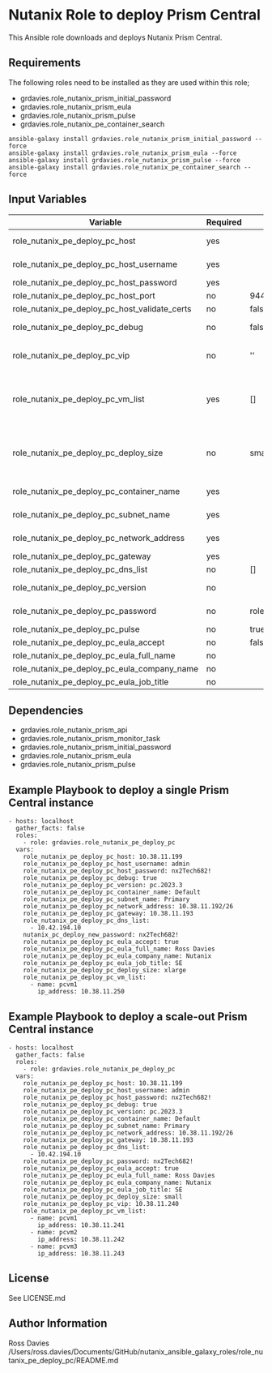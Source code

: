 # Nutanix Role to deploy Prism Central

This Ansible role downloads and deploys Nutanix Prism Central.

## Requirements

The following roles need to be installed as they are used within this role;

- grdavies.role_nutanix_prism_initial_password
- grdavies.role_nutanix_prism_eula
- grdavies.role_nutanix_prism_pulse
- grdavies.role_nutanix_pe_container_search

```
ansible-galaxy install grdavies.role_nutanix_prism_initial_password --force
ansible-galaxy install grdavies.role_nutanix_prism_eula --force
ansible-galaxy install grdavies.role_nutanix_prism_pulse --force
ansible-galaxy install grdavies.role_nutanix_pe_container_search --force
```

## Input Variables

| Variable                                            | Required | Default                                 | Choices                                                                         | Comments                                                                                                                                                                                                                                 |
|-----------------------------------------------------|----------|-----------------------------------------|---------------------------------------------------------------------------------|------------------------------------------------------------------------------------------------------------------------------------------------------------------------------------------------------------------------------------------|
| role_nutanix_pe_deploy_pc_host                      | yes      |                                         |                                                                                 | The IP address or FQDN for the Prism (Element only) to which you want to connect.                                                                                                                                                        |
| role_nutanix_pe_deploy_pc_host_username             | yes      |                                         |                                                                                 | A valid username with appropriate rights to access the Nutanix API.                                                                                                                                                                      |
| role_nutanix_pe_deploy_pc_host_password             | yes      |                                         |                                                                                 | A valid password for the supplied username.                                                                                                                                                                                              |
| role_nutanix_pe_deploy_pc_host_port                 | no       | 9440                                    |                                                                                 | The Prism TCP port.                                                                                                                                                                                                                      |
| role_nutanix_pe_deploy_pc_host_validate_certs       | no       | false                                   | true | false                                                                    | Whether to check if Prism UI certificates are valid.                                                                                                                                                                                     |
| role_nutanix_pe_deploy_pc_debug                     | no       | false                                   | true / false                                                                    | Enable debug logging                                                                                                                                                                                                                     |
| role_nutanix_pe_deploy_pc_vip                       | no       | ''                                      |                                                                                 | Required if a scale-out Prism Central deployment is performed, otherwise this variable should be omitted.                                                                                                                                |
| role_nutanix_pe_deploy_pc_vm_list                   | yes      | []                                      |                                                                                 | List of Prism Central VM name and IP address in a list format. Provide 1 entry for a standard Prism Central deployment, provide 3 entries for a scale-out Prism Central deployment. [{ "name": "pcvm1", "ip_address": "192.168.10.41" }] |
| role_nutanix_pe_deploy_pc_deploy_size               | no       | small                                   | ['small', 'large', 'xlarge']                                                    | See https://portal.nutanix.com/page/documents/details?targetId=Release-Notes-Prism-Central-vpc_2022_6:top-pc-scalability-r.html for details on PC sizing.                                                                                |
| role_nutanix_pe_deploy_pc_container_name            | yes      |                                         |                                                                                 | The name of the container (datastore) upon with to place the PC VM                                                                                                                                                                       |
| role_nutanix_pe_deploy_pc_subnet_name               | yes      |                                         |                                                                                 | The name of the subnet (port-group) upon with to place the PC VM                                                                                                                                                                         |
| role_nutanix_pe_deploy_pc_network_address           | yes      |                                         |                                                                                 | Network address for the above subnet using the following notation (10.10.10.0/24)                                                                                                                                                        |
| role_nutanix_pe_deploy_pc_gateway                   | yes      |                                         |                                                                                 | IPv4 gateway  for the above subnet                                                                                                                                                                                                       |
| role_nutanix_pe_deploy_pc_dns_list                  | no       | []                                      |                                                                                 | List of DNS servers ['8.8.8.8', '8.8.4.4']                                                                                                                                                                                               |
| role_nutanix_pe_deploy_pc_version                   | no       |                                         |                                                                                 | If not provided the latests Prism Central version for the clusters AOS version will be deployed.                                                                                                                                         |
| role_nutanix_pe_deploy_pc_password                  | no       | role_nutanix_pe_deploy_pc_host_password |                                                                                 | If not provided the latests Prism Central version for the clusters AOS version will be deployed.                                                                                                                                         |
| role_nutanix_pe_deploy_pc_pulse                     | no       | true                                    | true | false                                                                    |                                                                                                                                                                                                                                          |
| role_nutanix_pe_deploy_pc_eula_accept               | no       | false                                   | true | false                                                                    | If ELUA is set to True the full_name, company and role variables are mandatory.                                                                                                                                                          |
| role_nutanix_pe_deploy_pc_eula_full_name            | no       |                                         |                                                                                 |                                                                                                                                                                                                                                          |
| role_nutanix_pe_deploy_pc_eula_company_name         | no       |                                         |                                                                                 |                                                                                                                                                                                                                                          |
| role_nutanix_pe_deploy_pc_eula_job_title            | no       |                                         |                                                                                 |                                                                                                                                                                                                                                          |

## Dependencies

- grdavies.role_nutanix_prism_api
- grdavies.role_nutanix_prism_monitor_task
- grdavies.role_nutanix_prism_initial_password
- grdavies.role_nutanix_prism_eula
- grdavies.role_nutanix_prism_pulse

## Example Playbook to deploy a single Prism Central instance

```
- hosts: localhost
  gather_facts: false
  roles:
    - role: grdavies.role_nutanix_pe_deploy_pc
  vars:
    role_nutanix_pe_deploy_pc_host: 10.38.11.199
    role_nutanix_pe_deploy_pc_host_username: admin
    role_nutanix_pe_deploy_pc_host_password: nx2Tech682!
    role_nutanix_pe_deploy_pc_debug: true
    role_nutanix_pe_deploy_pc_version: pc.2023.3
    role_nutanix_pe_deploy_pc_container_name: Default
    role_nutanix_pe_deploy_pc_subnet_name: Primary
    role_nutanix_pe_deploy_pc_network_address: 10.38.11.192/26
    role_nutanix_pe_deploy_pc_gateway: 10.38.11.193
    role_nutanix_pe_deploy_pc_dns_list:
      - 10.42.194.10
    nutanix_pc_deploy_new_password: nx2Tech682!
    role_nutanix_pe_deploy_pc_eula_accept: true
    role_nutanix_pe_deploy_pc_eula_full_name: Ross Davies
    role_nutanix_pe_deploy_pc_eula_company_name: Nutanix
    role_nutanix_pe_deploy_pc_eula_job_title: SE
    role_nutanix_pe_deploy_pc_deploy_size: xlarge
    role_nutanix_pe_deploy_pc_vm_list:
      - name: pcvm1
        ip_address: 10.38.11.250
```

## Example Playbook to deploy a scale-out Prism Central instance

```
- hosts: localhost
  gather_facts: false
  roles:
    - role: grdavies.role_nutanix_pe_deploy_pc
  vars:
    role_nutanix_pe_deploy_pc_host: 10.38.11.199
    role_nutanix_pe_deploy_pc_host_username: admin
    role_nutanix_pe_deploy_pc_host_password: nx2Tech682!
    role_nutanix_pe_deploy_pc_debug: true
    role_nutanix_pe_deploy_pc_version: pc.2023.3
    role_nutanix_pe_deploy_pc_container_name: Default
    role_nutanix_pe_deploy_pc_subnet_name: Primary
    role_nutanix_pe_deploy_pc_network_address: 10.38.11.192/26
    role_nutanix_pe_deploy_pc_gateway: 10.38.11.193
    role_nutanix_pe_deploy_pc_dns_list:
      - 10.42.194.10
    role_nutanix_pe_deploy_pc_password: nx2Tech682!
    role_nutanix_pe_deploy_pc_eula_accept: true
    role_nutanix_pe_deploy_pc_eula_full_name: Ross Davies
    role_nutanix_pe_deploy_pc_eula_company_name: Nutanix
    role_nutanix_pe_deploy_pc_eula_job_title: SE
    role_nutanix_pe_deploy_pc_deploy_size: small
    role_nutanix_pe_deploy_pc_vip: 10.38.11.240
    role_nutanix_pe_deploy_pc_vm_list:
      - name: pcvm1
        ip_address: 10.38.11.241
      - name: pcvm2
        ip_address: 10.38.11.242
      - name: pcvm3
        ip_address: 10.38.11.243
```

## License

See LICENSE.md

## Author Information

Ross Davies
/Users/ross.davies/Documents/GitHub/nutanix_ansible_galaxy_roles/role_nutanix_pe_deploy_pc/README.md